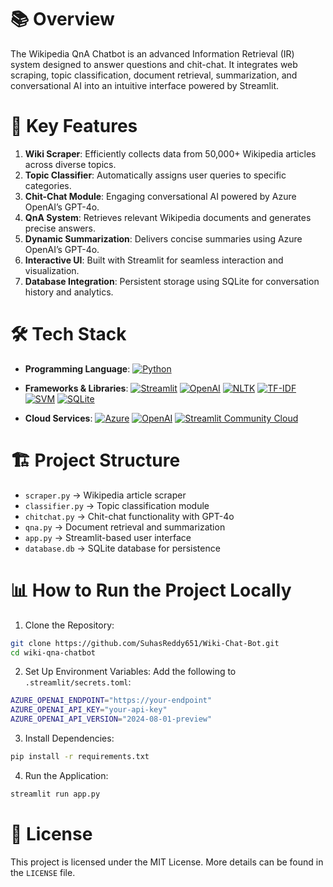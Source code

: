 # 📚 Overview

The Wikipedia QnA Chatbot is an advanced Information Retrieval (IR) system designed to answer questions and chit-chat. It integrates web scraping, topic classification, document retrieval, summarization, and conversational AI into an intuitive interface powered by Streamlit.

# 🚀 Key Features
1.	**Wiki Scraper**: Efficiently collects data from 50,000+ Wikipedia articles across diverse topics.
2.	**Topic Classifier**: Automatically assigns user queries to specific categories.
3.	**Chit-Chat Module**: Engaging conversational AI powered by Azure OpenAI’s GPT-4o.
4.	**QnA System**: Retrieves relevant Wikipedia documents and generates precise answers.
5.	**Dynamic Summarization**: Delivers concise summaries using Azure OpenAI’s GPT-4o.
6.	**Interactive UI**: Built with Streamlit for seamless interaction and visualization.
7.	**Database Integration**: Persistent storage using SQLite for conversation history and analytics.

# 🛠️ Tech Stack
- **Programming Language**: 
  [![Python](https://img.shields.io/badge/Python-3776AB?style=for-the-badge&logo=python&logoColor=white)](#)

- **Frameworks & Libraries**: 
  [![Streamlit](https://img.shields.io/badge/Streamlit-FF4B4B?style=for-the-badge&logo=streamlit&logoColor=white)](#) 
  [![OpenAI](https://img.shields.io/badge/OpenAI-000000?style=for-the-badge&logo=openai&logoColor=white)](#) 
  [![NLTK](https://img.shields.io/badge/NLTK-5B8DF0?style=for-the-badge&logo=nltk&logoColor=white)](#) 
  [![TF-IDF](https://img.shields.io/badge/TF-IDF-FF6F20?style=for-the-badge&logo=elasticsearch&logoColor=white)](#) 
  [![SVM](https://img.shields.io/badge/SVM-FF3D00?style=for-the-badge&logo=sklearn&logoColor=white)](#) 
  [![SQLite](https://img.shields.io/badge/SQLite-003B57?style=for-the-badge&logo=sqlite&logoColor=white)](#)

- **Cloud Services**: 
  [![Azure](https://custom-icon-badges.demolab.com/badge/Microsoft_Azure-0078D4?style=for-the-badge&logo=microsoftazure&logoColor=white)](#)
  [![OpenAI](https://img.shields.io/badge/OpenAI-000000?style=for-the-badge&logo=openai&logoColor=white)](#)
  [![Streamlit Community Cloud](https://img.shields.io/badge/Streamlit%20Community%20Cloud-FF4B4B?style=for-the-badge&logo=streamlit&logoColor=white)](#)

# 🏗️ Project Structure
- `scraper.py` → Wikipedia article scraper  
- `classifier.py` → Topic classification module  
- `chitchat.py` → Chit-chat functionality with GPT-4o  
- `qna.py` → Document retrieval and summarization  
- `app.py` → Streamlit-based user interface  
- `database.db` → SQLite database for persistence

# 📊 How to Run the Project Locally
1.	Clone the Repository:
   ```bash
  git clone https://github.com/SuhasReddy651/Wiki-Chat-Bot.git
  cd wiki-qna-chatbot
```
2.	Set Up Environment Variables:
Add the following to `.streamlit/secrets.toml`:
```bash
AZURE_OPENAI_ENDPOINT="https://your-endpoint"
AZURE_OPENAI_API_KEY="your-api-key"
AZURE_OPENAI_API_VERSION="2024-08-01-preview"
```

3. Install Dependencies:
```bash
pip install -r requirements.txt
```

4. Run the Application:
```bash
streamlit run app.py
```


# 📄 License
This project is licensed under the MIT License. More details can be found in the `LICENSE` file.
